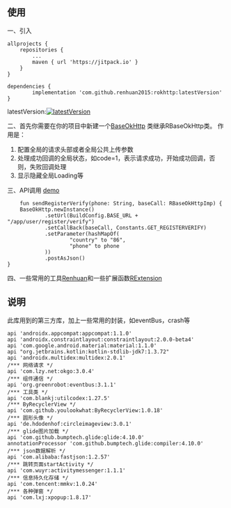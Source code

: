 
## 使用

一、引入

	allprojects {
		repositories {
			...
			maven { url 'https://jitpack.io' }
		}
	}
  
	dependencies {
	        implementation 'com.github.renhuan2015:rokhttp:latestVersion'
	}
	
 latestVersion:[![latestVersion](https://jitpack.io/v/zhpanvip/BannerViewPager.svg)](https://jitpack.io/#renhuan2015/rokhttp)
 
二、首先你需要在你的项目中新建一个[BaseOkHttp](https://github.com/renhuan2015/MyOkHttp/blob/master/app/src/main/java/com/example/administrator/myokhttp/config/BaseOkHttp.kt)
类继承RBaseOkHttp类。
作用是：
1. 配置全局的请求头部或者全局公共上传参数
2. 处理成功回调的全局状态，如code=1，表示请求成功，开始成功回调，否则，失败回调处理
3. 显示隐藏全局Loading等

三、API调用 [demo](https://github.com/renhuan2015/MyOkHttp/blob/master/app/src/main/java/com/example/administrator/myokhttp/config/Api.kt)

      
        fun sendRegisterVerify(phone: String, baseCall: RBaseOkHttpImp) {
        BaseOkHttp.newInstance()
                .setUrl(BuildConfig.BASE_URL + "/app/user/register/verify")
                .setCallBack(baseCall, Constants.GET_REGISTERVERIFY)
                .setParameter(hashMapOf(
                        "country" to "86",
                        "phone" to phone
                ))
                .postAsJson()
    }
      
 四、一些常用的工具[Renhuan](https://github.com/renhuan2015/MyOkHttp/blob/master/okhttplib/src/main/java/com/example/okhttplib/utils/Renhuan.kt)和一些扩展函数[RExtension](https://github.com/renhuan2015/MyOkHttp/blob/master/okhttplib/src/main/java/com/example/okhttplib/utils/RExtension.kt)
 
 ## 说明
 
 此库用到的第三方库，加上一些常用的封装，如eventBus，crash等
 
    api 'androidx.appcompat:appcompat:1.1.0'
    api 'androidx.constraintlayout:constraintlayout:2.0.0-beta4'
    api 'com.google.android.material:material:1.1.0'
    api "org.jetbrains.kotlin:kotlin-stdlib-jdk7:1.3.72"
    api 'androidx.multidex:multidex:2.0.1'
    /*** 网络请求 */
    api 'com.lzy.net:okgo:3.0.4'
    /*** 组件通信 */
    api 'org.greenrobot:eventbus:3.1.1'
    /*** 工具类 */
    api 'com.blankj:utilcodex:1.27.5'
    /*** ByRecyclerView */
    api 'com.github.youlookwhat:ByRecyclerView:1.0.18'
    /*** 圆形头像 */
    api 'de.hdodenhof:circleimageview:3.0.1'
    /*** glide图片加载 */
    api 'com.github.bumptech.glide:glide:4.10.0'
    annotationProcessor 'com.github.bumptech.glide:compiler:4.10.0'
    /*** json数据解析 */
    api 'com.alibaba:fastjson:1.2.57'
    /*** 跳转页面startActivity */
    api 'com.wuyr:activitymessenger:1.1.1'
    /*** 信息持久化存储 */
    api 'com.tencent:mmkv:1.0.24'
    /*** 各种弹窗 */
    api 'com.lxj:xpopup:1.8.17'

